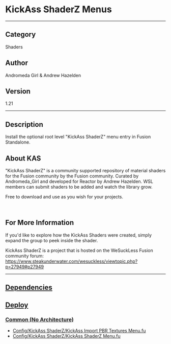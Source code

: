 # KickAss ShaderZ Menus
___

## Category
Shaders

## Author
Andromeda Girl & Andrew Hazelden

## Version
1.21

___

## Description
<p>Install the optional root level "KickAss ShaderZ" menu entry in Fusion Standalone.</p>

<h2>About KAS</h2>
<p>&quot;KickAss ShaderZ&quot; is a community supported repository of material shaders for the Fusion community by the Fusion community. Curated by Andromeda_Girl and developed for Reactor by Andrew Hazelden. WSL members can submit shaders to be added and watch the library grow.</p>

<p>Free to download and use as you wish for your projects.</p>

<br>

<h2>For More Information</h2>

<p>If you'd like to explore how the KickAss Shaders were created, simply expand the group to peek inside the shader.</p>

<p>KickAss ShaderZ is a project that is hosted on the WeSuckLess Fusion community forum:<br>
<a href="https://www.steakunderwater.com/wesuckless/viewtopic.php?p=27949#p27949">https://www.steakunderwater.com/wesuckless/viewtopic.php?p=27949#p27949</p>



___

## Dependencies

## Deploy

### Common (No Architecture)

<ul>
<li><a href="https://gitlab.com/WeSuckLess/Reactor/-/blob/master/Atoms/com.wesuckless.KickAssShaderZ.Menus/Config/KickAss ShaderZ/KickAss Import PBR Textures Menu.fu?ref_type=heads">Config/KickAss ShaderZ/KickAss Import PBR Textures Menu.fu</a></li>
<li><a href="https://gitlab.com/WeSuckLess/Reactor/-/blob/master/Atoms/com.wesuckless.KickAssShaderZ.Menus/Config/KickAss ShaderZ/KickAss ShaderZ Menu.fu?ref_type=heads">Config/KickAss ShaderZ/KickAss ShaderZ Menu.fu</a></li>
</ul>
